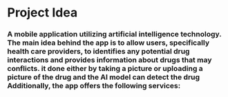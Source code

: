 # Project Idea
### A mobile application utilizing artificial intelligence technology. The main idea behind the app is to allow users, specifically health care providers, to identifies any potential drug interactions and provides information about drugs that may conflicts. it done either by taking a picture or uploading a picture of the drug and the AI model can detect the drug Additionally, the app offers the following services:
